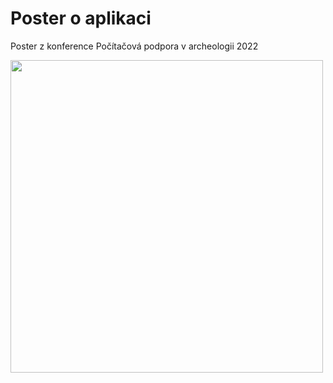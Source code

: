 # Poster o aplikaci

Poster z konference Počítačová podpora v archeologii 2022


<img src='poster_oao.png' height=500>